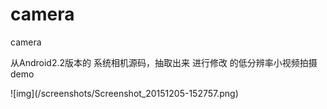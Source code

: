 # camera
camera

从Android2.2版本的 系统相机源码，抽取出来 进行修改 的低分辨率小视频拍摄 demo

<p></p>
![img](/screenshots/Screenshot_20151205-152757.png)


